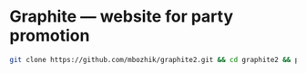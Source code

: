# Graphite — website for party promotion

```bash
git clone https://github.com/mbozhik/graphite2.git && cd graphite2 && pnpm i && code .
```
